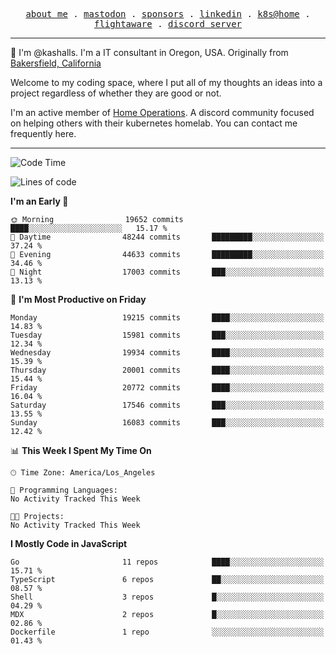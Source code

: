 <p align="center">
  <samp>
    <a href="https://jordanjones.org/">about me</a> .
    <a rel="me" href="https://mastodon.social/@kashall">mastodon</a> .
    <a href="https://github.com/sponsors/kashalls">sponsors</a> .
    <a href="https://linkedin.com/in/jordpjones">linkedin</a> .
    <a href="https://github.com/kashalls/home-cluster">k8s@home</a> .
    <a href="https://flightaware.com/adsb/stats/user/kashalls">flightaware</a> .
    <a href="https://discord.gg/V2WrCfqba9">discord server</a>
  </samp>
</p>

----------------------------------------------------------------

:wave: I'm @kashalls. I'm a IT consultant in Oregon, USA. Originally from [Bakersfield, California](https://maps.app.goo.gl/QQMtywTWghpXB6Tu6)

Welcome to my coding space, where I put all of my thoughts an ideas into a project regardless of whether they are good or not.

I'm an active member of [Home Operations](https://discord.gg/home-operations). A discord community focused on helping others with their kubernetes homelab. You can contact me frequently here.

----------------------------------------------------------------
<!--START_SECTION:waka-->
![Code Time](http://img.shields.io/badge/Code%20Time-2%2C286%20hrs%2046%20mins-blue)

![Lines of code](https://img.shields.io/badge/From%20Hello%20World%20I%27ve%20Written-13.8%20million%20lines%20of%20code-blue)

**I'm an Early 🐤** 

```text
🌞 Morning                19652 commits       ████░░░░░░░░░░░░░░░░░░░░░   15.17 % 
🌆 Daytime                48244 commits       █████████░░░░░░░░░░░░░░░░   37.24 % 
🌃 Evening                44633 commits       █████████░░░░░░░░░░░░░░░░   34.46 % 
🌙 Night                  17003 commits       ███░░░░░░░░░░░░░░░░░░░░░░   13.13 % 
```
📅 **I'm Most Productive on Friday** 

```text
Monday                   19215 commits       ████░░░░░░░░░░░░░░░░░░░░░   14.83 % 
Tuesday                  15981 commits       ███░░░░░░░░░░░░░░░░░░░░░░   12.34 % 
Wednesday                19934 commits       ████░░░░░░░░░░░░░░░░░░░░░   15.39 % 
Thursday                 20001 commits       ████░░░░░░░░░░░░░░░░░░░░░   15.44 % 
Friday                   20772 commits       ████░░░░░░░░░░░░░░░░░░░░░   16.04 % 
Saturday                 17546 commits       ███░░░░░░░░░░░░░░░░░░░░░░   13.55 % 
Sunday                   16083 commits       ███░░░░░░░░░░░░░░░░░░░░░░   12.42 % 
```


📊 **This Week I Spent My Time On** 

```text
🕑︎ Time Zone: America/Los_Angeles

💬 Programming Languages: 
No Activity Tracked This Week

🐱‍💻 Projects: 
No Activity Tracked This Week
```

**I Mostly Code in JavaScript** 

```text
Go                       11 repos            ████░░░░░░░░░░░░░░░░░░░░░   15.71 % 
TypeScript               6 repos             ██░░░░░░░░░░░░░░░░░░░░░░░   08.57 % 
Shell                    3 repos             █░░░░░░░░░░░░░░░░░░░░░░░░   04.29 % 
MDX                      2 repos             █░░░░░░░░░░░░░░░░░░░░░░░░   02.86 % 
Dockerfile               1 repo              ░░░░░░░░░░░░░░░░░░░░░░░░░   01.43 % 
```




<!--END_SECTION:waka-->